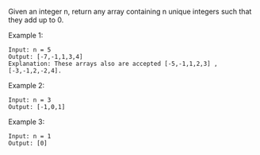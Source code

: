 Given an integer n, return any array containing n unique integers such that they add up to 0.

Example 1:

    Input: n = 5
    Output: [-7,-1,1,3,4]
    Explanation: These arrays also are accepted [-5,-1,1,2,3] , [-3,-1,2,-2,4].

Example 2:

    Input: n = 3
    Output: [-1,0,1]

Example 3:

    Input: n = 1
    Output: [0]
